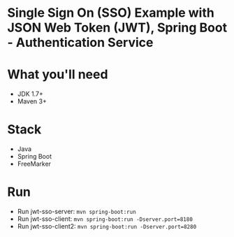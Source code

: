 # Single Sign On (SSO) Example with JSON Web Token (JWT), Spring Boot - Authentication Service

# What you'll need
- JDK 1.7+
- Maven 3+

# Stack
- Java
- Spring Boot
- FreeMarker

# Run
- Run jwt-sso-server: `mvn spring-boot:run`
- Run jwt-sso-client: `mvn spring-boot:run -Dserver.port=8180`
- Run jwt-sso-client2: `mvn spring-boot:run -Dserver.port=8280`
